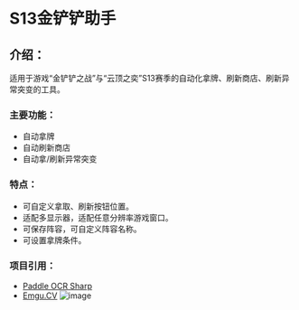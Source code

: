 # S13金铲铲助手
## 介绍：
适用于游戏“金铲铲之战”与“云顶之奕”S13赛季的自动化拿牌、刷新商店、刷新异常突变的工具。
### 主要功能：
* 自动拿牌
* 自动刷新商店
* 自动拿/刷新异常突变
### 特点：
* 可自定义拿取、刷新按钮位置。
* 适配多显示器，适配任意分辨率游戏窗口。
* 可保存阵容，可自定义阵容名称。
* 可设置拿牌条件。
### 项目引用：
* [Paddle OCR Sharp](https://github.com/raoyutian/PaddleOCRSharp)
* [Emgu.CV](https://github.com/emgucv/emgucv)
![image](https://github.com/user-attachments/assets/9e81fe94-d3b6-409e-a20c-3b2e5d890887)
